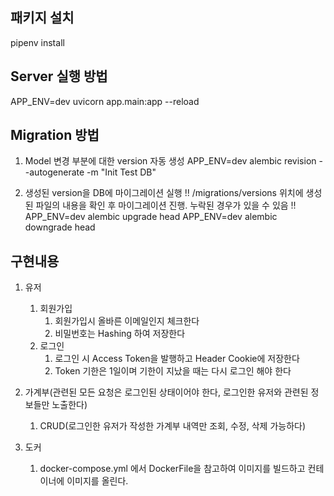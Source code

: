 
## 패키지 설치
pipenv install


## Server 실행 방법
APP_ENV=dev uvicorn app.main:app --reload


## Migration 방법
1) Model 변경 부분에 대한 version 자동 생성
APP_ENV=dev alembic revision --autogenerate -m "Init Test DB"

2) 생성된 version을 DB에 마이그레이션 실행
!! /migrations/versions 위치에 생성된 파일의 내용을 확인 후 마이그레이션 진행. 누락된 경우가 있을 수 있음 !!
APP_ENV=dev alembic upgrade head
APP_ENV=dev alembic downgrade head


## 구현내용
1) 유저
   1) 회원가입
      1) 회원가입시 올바른 이메일인지 체크한다
      2) 비밀번호는 Hashing 하여 저장한다
   2) 로그인
      1) 로그인 시 Access Token을 발행하고 Header Cookie에 저장한다
      2) Token 기한은 1일이며 기한이 지났을 때는 다시 로그인 해야 한다
      
2) 가계부(관련된 모든 요청은 로그인된 상태이어야 한다, 로그인한 유저와 관련된 정보들만 노출한다)
   1) CRUD(로그인한 유저가 작성한 가계부 내역만 조회, 수정, 삭제 가능하다)
   
3) 도커
   1) docker-compose.yml 에서 DockerFile을 참고하여 이미지를 빌드하고 컨테이너에 이미지를 올린다.